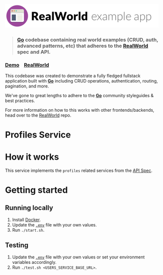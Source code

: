 # ![RealWorld Example App](logo.png)

> ### [Go](https://go.dev/) codebase containing real world examples (CRUD, auth, advanced patterns, etc) that adheres to the [RealWorld](https://github.com/gothinkster/realworld) spec and API.


### [Demo](https://demo.realworld.io/)&nbsp;&nbsp;&nbsp;&nbsp;[RealWorld](https://github.com/gothinkster/realworld)


This codebase was created to demonstrate a fully fledged fullstack application built with **[Go](https://go.dev/)** including CRUD operations, authentication, routing, pagination, and more.

We've gone to great lengths to adhere to the **[Go](https://go.dev/)** community styleguides & best practices.

For more information on how to this works with other frontends/backends, head over to the [RealWorld](https://github.com/gothinkster/realworld) repo.

# Profiles Service

# How it works

This service implements the `profiles` related services from the [API Spec](https://realworld-docs.netlify.app/docs/specs/backend-specs/endpoints).

# Getting started

## Running locally

1. Install [Docker](https://docs.docker.com/get-docker/).
1. Update the [`.env`](./.env) file with your own values.
1. Run `./start.sh`.

## Testing

1. Update the [`.env`](./.env) file with your own values or set your environment variables accordingly.
1. Run `./test.sh <USERS_SERVICE_BASE_URL>`.
